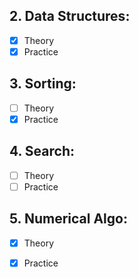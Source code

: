 ## 2. Data Structures:

- [x] Theory
- [x] Practice

## 3. Sorting:

- [ ] Theory
- [x] Practice

## 4. Search:

- [ ] Theory
- [ ] Practice

## 5. Numerical Algo:

- [x] Theory
- [x] Practice

